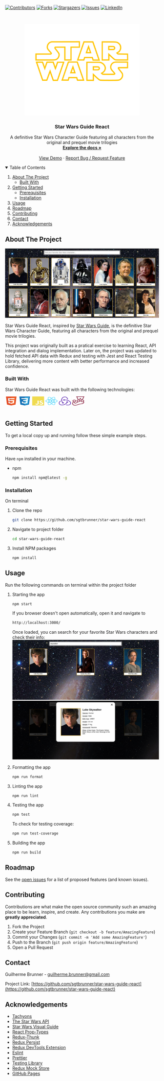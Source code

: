 <!-- PROJECT SHIELDS -->
<!--
*** I'm using markdown "reference style" links for readability.
*** Reference links are enclosed in brackets [ ] instead of parentheses ( ).
*** See the bottom of this document for the declaration of the reference variables
*** for contributors-url, forks-url, etc. This is an optional, concise syntax you may use.
*** https://www.markdownguide.org/basic-syntax/#reference-style-links
-->

[![Contributors][contributors-shield]][contributors-url]
[![Forks][forks-shield]][forks-url]
[![Stargazers][stars-shield]][stars-url]
[![Issues][issues-shield]][issues-url]
[![LinkedIn][linkedin-shield]][linkedin-url]

<!-- PROJECT LOGO -->
<br />
<p align="center">
  <a href="https://github.com/sgtbrunner/star-wars-guide-react">
    <img src="src/assets/img/logo.png" alt="Logo" height="300">
  </a>

  <h3 align="center">Star Wars Guide React</h3>

  <p align="center">
    A definitive Star Wars Character Guide featuring all characters from the original and prequel movie trilogies
    <br />
    <a href="https://github.com/sgtbrunner/star-wars-guide-react"><strong>Explore the docs »</strong></a>
    <br />
    <br />
    <a href="https://sgtbrunner.github.io/star-wars-guide-react/">View Demo</a>
    ·
    <a href="https://github.com/sgtbrunner/star-wars-guide-react/issues">Report Bug / Request Feature</a>
  </p>
</p>

<!-- TABLE OF CONTENTS -->
<details open="open">
  <summary>Table of Contents</summary>
  <ol>
    <li>
      <a href="#about-the-project">About The Project</a>
      <ul>
        <li><a href="#built-with">Built With</a></li>
      </ul>
    </li>
    <li>
      <a href="#getting-started">Getting Started</a>
      <ul>
        <li><a href="#prerequisites">Prerequisites</a></li>
        <li><a href="#installation">Installation</a></li>
      </ul>
    </li>
    <li><a href="#usage">Usage</a></li>
    <li><a href="#roadmap">Roadmap</a></li>
    <li><a href="#contributing">Contributing</a></li>
    <li><a href="#contact">Contact</a></li>
    <li><a href="#acknowledgements">Acknowledgements</a></li>
  </ol>
</details>

<!-- ABOUT THE PROJECT -->
## About The Project

[![Star Wars Guide React][product-screenshot]](https://sgtbrunner.github.io/star-wars-guide-react/)

Star Wars Guide React, inspired by [Star Wars Guide](https://sgtbrunner.github.io/star-wars-guide/), is the definitive Star Wars Character Guide, featuring all characters from the original and prequel movie trilogies.

This project was originally built as a pratical exercise to learning React, API integration and dialog implementation. Later on, the project was updated to hold fetched API data with Redux and testing with Jest and React Testing Library, delivering more content with better performance and increased confidence.  

### Built With

  Star Wars Guide React was built with the following technologies:

  <div>
    <img align="center" alt="Brunner-HTML" height="30" width="40" src="https://raw.githubusercontent.com/devicons/devicon/master/icons/html5/html5-original.svg">
    <img align="center" alt="Brunner-CSS" height="30" width="40" src="https://raw.githubusercontent.com/devicons/devicon/master/icons/css3/css3-original.svg">
    <img align="center" alt="Brunner-Js" height="30" width="40" src="https://raw.githubusercontent.com/devicons/devicon/master/icons/javascript/javascript-plain.svg">
    <img align="center" alt="Brunner-React" height="30" width="40" src="https://raw.githubusercontent.com/devicons/devicon/master/icons/react/react-original.svg">
    <img align="center" alt="Brunner-Redux" height="30" width="40" src="https://raw.githubusercontent.com/devicons/devicon/master/icons/redux/redux-original.svg">
    <img align="center" alt="Brunner-Redux" height="30" width="40" src="https://raw.githubusercontent.com/devicons/devicon/master/icons/jest/jest-plain.svg">
  </div>
  <br />

<!-- GETTING STARTED -->
## Getting Started

To get a local copy up and running follow these simple example steps.

### Prerequisites

Have `npm` installed in your machine.  
* npm
  ```sh
  npm install npm@latest -g
  ```

### Installation
  On terminal

1. Clone the repo
   ```sh
   git clone https://github.com/sgtbrunner/star-wars-guide-react
   ```
2. Navigate to project folder
   ```sh
   cd star-wars-guide-react
   ```  
3. Install NPM packages
   ```sh
   npm install
   ```

<!-- USAGE EXAMPLES -->
## Usage
  Run the following commands on terminal within the project folder

1. Starting the app
   ```sh
   npm start
   ```
   If you browser doesn't open automatically, open it and navigate to
   ```sh
   http://localhost:3000/
   ```
    Once loaded, you can search for your favorite Star Wars characters and check their info:
    ![screenshot2](src/assets/img/screenshot2.jpg)
    ![screenshot2](src/assets/img/screenshot3.jpg)

2. Formatting the app
   ```sh
   npm run format
   ```

3. Linting the app
   ```sh
   npm run lint
   ```

4. Testing the app
   ```sh
   npm test
   ```

   To check for testing coverage:
   ```sh
   npm run test-coverage
   ```

5. Building the app
   ```sh
   npm run build
   ```

<!-- ROADMAP -->
## Roadmap
See the [open issues](https://github.com/sgtbrunner/star-wars-guide-react/issues) for a list of proposed features (and known issues).

<!-- CONTRIBUTING -->
## Contributing

Contributions are what make the open source community such an amazing place to be learn, inspire, and create. Any contributions you make are **greatly appreciated**.

1. Fork the Project
2. Create your Feature Branch (`git checkout -b feature/AmazingFeature`)
3. Commit your Changes (`git commit -m 'Add some AmazingFeature'`)
4. Push to the Branch (`git push origin feature/AmazingFeature`)
5. Open a Pull Request


<!-- CONTACT -->
## Contact

Guilherme Brunner - guilherme.brunner@gmail.com

Project Link: [https://github.com/sgtbrunner/star-wars-guide-react](https://github.com/sgtbrunner/star-wars-guide-react)


<!-- ACKNOWLEDGEMENTS -->
## Acknowledgements
* [Tachyons](https://tachyons.io/docs/)
* [The Star Wars API](https://swapi.dev/)
* [Star Wars Visual Guide](https://starwars-visualguide.com/)
* [React Prop-Types](https://www.npmjs.com/package/prop-types)
* [Redux-Thunk](https://github.com/reduxjs/redux-thunk)
* [Redux Persist](https://github.com/rt2zz/redux-persist)
* [Redux DevTools Extension](https://www.npmjs.com/package/redux-devtools-extension)
* [Eslint](https://eslint.org/)
* [Prettier](https://prettier.io/)
* [Testing Library](https://testing-library.com/)
* [Redux Mock Store](https://github.com/reduxjs/redux-mock-store)
* [GitHub Pages](https://pages.github.com)

<!-- MARKDOWN LINKS & IMAGES -->
<!-- https://www.markdownguide.org/basic-syntax/#reference-style-links -->
[contributors-shield]: https://img.shields.io/github/contributors/sgtbrunner/star-wars-guide-react.svg?style=for-the-badge
[contributors-url]: https://github.com/sgtbrunner/star-wars-guide-react/graphs/contributors
[forks-shield]: https://img.shields.io/github/forks/sgtbrunner/star-wars-guide-react.svg?style=for-the-badge
[forks-url]: https://github.com/sgtbrunner/star-wars-guide-react/network/members
[stars-shield]: https://img.shields.io/github/stars/sgtbrunner/star-wars-guide-react.svg?style=for-the-badge
[stars-url]: https://github.com/sgtbrunner/star-wars-guide-react/stargazers
[issues-shield]: https://img.shields.io/github/issues/sgtbrunner/star-wars-guide-react.svg?style=for-the-badge
[issues-url]: https://github.com/sgtbrunner/star-wars-guide-react/issues
[linkedin-shield]: https://img.shields.io/badge/-LinkedIn-black.svg?style=for-the-badge&logo=linkedin&colorB=555
[linkedin-url]: https://linkedin.com/in/guilherme-brunner
[product-screenshot]: src/assets/img/screenshot.jpg

